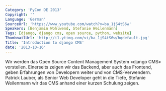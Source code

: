 ```yaml
---
Category: 'PyCon DE 2013'
Copyright: ''
Language: 'German'
SourceUrl: 'https://www.youtube.com/watch?v=ba_1jS4tS6w'
Speakers: [Benjamin Wohlwend, Stefanie Weilenmann]
Tags: [django, django cms, open source, python, website]
ThumbnailUrl: 'http://i1.ytimg.com/vi/ba_1jS4tS6w/hqdefault.jpg'
Title: 'Introduction to django CMS'
date: '2013-10-16'
---
```

Wir werden das Open Source Content Management System «django CMS» vorstellen. Einerseits zeigen wir das Backend, aber auch das Frontend, geben Erfahrungen von Developern weiter und von CMS-Verwendern. Patrick Lauber, als Senior Web Developer geht in die Tiefe, Stefanie Weilenmann wir das CMS anhand einer kurzen Schulung zeigen. 